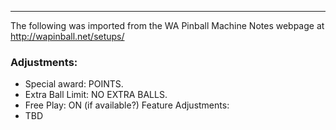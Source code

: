***
The following was imported from the WA Pinball Machine Notes webpage at http://wapinball.net/setups/
### Adjustments:
-   Special award: POINTS.
-   Extra Ball Limit: NO EXTRA BALLS.
-   Free Play: ON (if available?)
Feature Adjustments:
-   TBD
